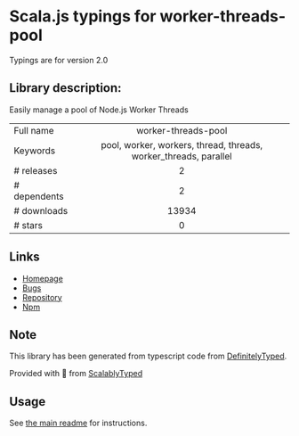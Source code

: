 
# Scala.js typings for worker-threads-pool

Typings are for version 2.0

## Library description:
Easily manage a pool of Node.js Worker Threads

|                    |                 |
| ------------------ | :-------------: |
| Full name          | worker-threads-pool |
| Keywords           | pool, worker, workers, thread, threads, worker_threads, parallel |
| # releases         | 2 |
| # dependents       | 2 |
| # downloads        | 13934 |
| # stars            | 0 |

## Links
- [Homepage](https://github.com/watson/worker-threads-pool#readme)
- [Bugs](https://github.com/watson/worker-threads-pool/issues)
- [Repository](https://github.com/watson/worker-threads-pool)
- [Npm](https://www.npmjs.com/package/worker-threads-pool)
    


## Note
This library has been generated from typescript code from [DefinitelyTyped](https://definitelytyped.org).

Provided with :purple_heart: from [ScalablyTyped](https://github.com/oyvindberg/ScalablyTyped)

## Usage
See [the main readme](../../readme.md) for instructions.


